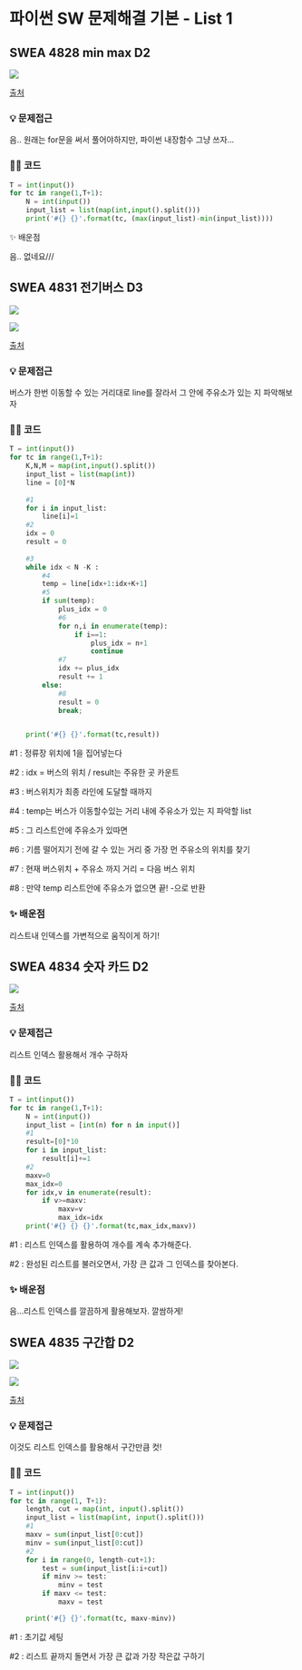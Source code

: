 # 파이썬 SW 문제해결 기본 - List 1

## SWEA 4828 min max D2

![](../images/swea4828.PNG)

[출처](https://swexpertacademy.com/main/learn/course/subjectDetail.do?courseId=AVuPDN86AAXw5UW6&subjectId=AWOVFCzaqeUDFAWg)

### 💡 문제접근

음.. 원래는 for문을 써서 풀어야하지만, 파이썬 내장함수 그냥 쓰자...

### 👨‍💻 코드

```python
T = int(input())
for tc in range(1,T+1):
    N = int(input())
    input_list = list(map(int,input().split()))
    print('#{} {}'.format(tc, (max(input_list)-min(input_list))))
```

✨ 배운점

음.. 없네요///

## SWEA 4831 전기버스 D3

![](../images/swea4831.PNG)

![](../images/swea4831_1.PNG)

[출처](https://swexpertacademy.com/main/learn/course/subjectDetail.do?courseId=AVuPDN86AAXw5UW6&subjectId=AWOVFCzaqeUDFAWg)

### 💡 문제접근

버스가 한번 이동할 수 있는 거리대로 line를 잘라서 그 안에 주유소가 있는 지 파악해보자

### 👨‍💻 코드

```python
T = int(input())
for tc in range(1,T+1):
    K,N,M = map(int,input().split())
    input_list = list(map(int))
    line = [0]*N
    
    #1
    for i in input_list:
        line[i]=1
    #2
    idx = 0
    result = 0
    
    #3
    while idx < N -K :
        #4
        temp = line[idx+1:idx+K+1]
        #5
        if sum(temp):
            plus_idx = 0
            #6
            for n,i in enumerate(temp):
                if i==1:
                    plus_idx = n+1
                    continue
            #7
            idx += plus_idx
            result += 1
        else:
            #8
            result = 0
            break;


    print('#{} {}'.format(tc,result))
```

#1 : 정류장 위치에 1을 집어넣는다

#2 : idx = 버스의 위치 / result는 주유한 곳 카운트

#3 : 버스위치가 최종 라인에 도달할 때까지

#4 : temp는 버스가 이동할수있는 거리 내에 주유소가 있는 지 파악할 list

#5 : 그 리스트안에 주유소가 있따면

#6 : 기름 떨어지기 전에 갈 수 있는 거리 중 가장 먼 주유소의 위치를 찾기

#7 : 현재 버스위치 + 주유소 까지 거리 = 다음 버스 위치

#8 : 만약 temp 리스트안에 주유소가 없으면 끝! -으로 반환

### ✨ 배운점

리스트내 인덱스를 가변적으로 움직이게 하기!

## SWEA 4834 숫자 카드 D2

![](../images/swea4834.PNG)

[출처](https://swexpertacademy.com/main/learn/course/subjectDetail.do?courseId=AVuPDN86AAXw5UW6&subjectId=AWOVFCzaqeUDFAWg)

### 💡 문제접근

리스트 인덱스 활용해서 개수 구하자

### 👨‍💻 코드

```python
T = int(input())
for tc in range(1,T+1):
    N = int(input())
    input_list = [int(n) for n in input()]
    #1
    result=[0]*10
    for i in input_list:
        result[i]+=1
    #2
    maxv=0
    max_idx=0
    for idx,v in enumerate(result):
        if v>=maxv:
            maxv=v
            max_idx=idx
    print('#{} {} {}'.format(tc,max_idx,maxv))
```

#1 : 리스트 인덱스를 활용하여 개수를 계속 추가해준다.

#2 : 완성된 리스트를 불러오면서, 가장 큰 값과 그 인덱스를 찾아본다.

### ✨ 배운점

음...리스트 인덱스를 깔끔하게 활용해보자. 깔쌈하게!

## SWEA 4835 구간합 D2

![](../images/swea4835.PNG)

![](../images/swea4835_1.PNG)

[출처](https://swexpertacademy.com/main/learn/course/subjectDetail.do?courseId=AVuPDN86AAXw5UW6&subjectId=AWOVFCzaqeUDFAWg)

### 💡 문제접근

이것도 리스트 인덱스를 활용해서 구간만큼 컷!

### 👨‍💻 코드

```python
T = int(input())
for tc in range(1, T+1):
    length, cut = map(int, input().split())
    input_list = list(map(int, input().split()))
    #1
    maxv = sum(input_list[0:cut])
    minv = sum(input_list[0:cut])
	#2
    for i in range(0, length-cut+1):
        test = sum(input_list[i:i+cut])
        if minv >= test:
            minv = test
        if maxv <= test:
            maxv = test

    print('#{} {}'.format(tc, maxv-minv))
```

#1 : 초기값 세팅

#2 : 리스트 끝까지 돌면서 가장 큰 값과 가장 작은값 구하기

